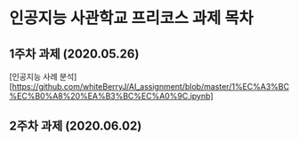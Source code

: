 # 인공지능 사관학교 프리코스 과제 목차

## 1주차 과제 (2020.05.26)
[인공지능 사례 분석][https://github.com/whiteBerryJ/AI_assignment/blob/master/1%EC%A3%BC%EC%B0%A8%20%EA%B3%BC%EC%A0%9C.ipynb]
## 2주차 과제 (2020.06.02)

